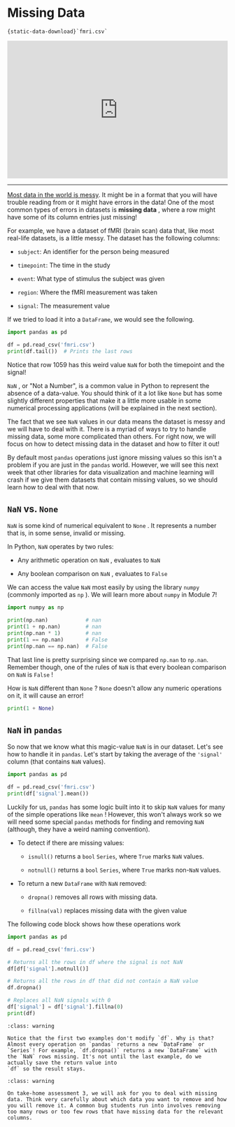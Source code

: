 # Missing Data

```{reading-data}
{static-data-download}`fmri.csv`
```

<div style="position: relative; padding-bottom: 62.5%; height: 0;">
    <iframe src="https://www.loom.com/embed/7feef4e9a31d4252a39460a11d758f49?sharedAppSource=personal_library" frameborder="0" webkitallowfullscreen mozallowfullscreen allowfullscreen style="position: absolute; top: 0; left: 0; width: 100%; height: 100%;"></iframe>
</div>

---

[Most data in the world is messy](https://github.com/Quartz/bad-data-guide). It might be in a format that you will have trouble reading from or it might have errors in the data! One of the most common types of errors in datasets is **missing data** , where a row might have some of its column entries just missing!

For example, we have a dataset of fMRI (brain scan) data that, like most real-life datasets, is a little messy. The dataset has the following columns:

- `subject`: An identifier for the person being measured

- `timepoint`: The time in the study

- `event`: What type of stimulus the subject was given

- `region`: Where the fMRI measurement was taken

- `signal`: The measurement value

If we tried to load it into a `DataFrame`, we would see the following.

```python
import pandas as pd

df = pd.read_csv('fmri.csv')
print(df.tail())  # Prints the last rows
```

Notice that row 1059 has this weird value `NaN` for both the timepoint and the signal!

`NaN` , or "Not a Number", is a common value in Python to represent the absence of a data-value. You should think of it a lot like `None` but has some slightly different properties that make it a little more usable in some numerical processing applications (will be explained in the next section).

The fact that we see `NaN` values in our data means the dataset is messy and we will have to deal with it. There is a myriad of ways to try to handle missing data, some more complicated than others. For right now, we will focus on how to detect missing data in the dataset and how to filter it out!

By default most `pandas` operations just ignore missing values so this isn't a problem if you are just in the `pandas` world. However, we will see this next week that other libraries for data visualization and machine learning will crash if we give them datasets that contain missing values, so we should learn how to deal with that now.

## `NaN` vs. `None`

`NaN` is some kind of numerical equivalent to `None` . It represents a number that is, in some sense, invalid or missing.

In Python, `NaN` operates by two rules:

- Any arithmetic operation on `NaN` , evaluates to `NaN`

- Any boolean comparison on `NaN` , evaluates to `False`

We can access the value `NaN` most easily by using the library `numpy` (commonly imported as `np` ). We will learn more about `numpy` in Module 7!

```python
import numpy as np

print(np.nan)            # nan
print(1 + np.nan)        # nan
print(np.nan * 1)        # nan
print(1 == np.nan)       # False
print(np.nan == np.nan)  # False
```

That last line is pretty surprising since we compared `np.nan` to `np.nan`. Remember though, one of the rules of `NaN` is that every boolean comparison on `NaN` is `False` !

How is `NaN` different than `None` ? `None` doesn't allow any numeric operations on it, it will cause an error!

```python
print(1 + None)
```

## `NaN` in `pandas`

So now that we know what this magic-value `NaN` is in our dataset. Let's see how to handle it in `pandas`. Let's start by taking the average of the `'signal'` column (that contains `NaN` values).

```python
import pandas as pd

df = pd.read_csv('fmri.csv')
print(df['signal'].mean())
```

Luckily for us, `pandas` has some logic built into it to skip `NaN` values for many of the simple operations like `mean` ! However, this won't always work so we will need some special `pandas` methods for finding and removing `NaN` (although, they have a weird naming convention).

- To detect if there are missing values:

  - `isnull()` returns a `bool` `Series`, where `True` marks `NaN` values.

  - `notnull()` returns a `bool` `Series`, where `True` marks non-`NaN` values.

- To return a new `DataFrame` with `NaN` removed:

  - `dropna()` removes all rows with missing data.

  - `fillna(val)` replaces missing data with the given value

The following code block shows how these operations work

```python
import pandas as pd

df = pd.read_csv('fmri.csv')

# Returns all the rows in df where the signal is not NaN
df[df['signal'].notnull()]

# Returns all the rows in df that did not contain a NaN value
df.dropna()

# Replaces all NaN signals with 0
df['signal'] = df['signal'].fillna(0)
print(df)
```

```{admonition} Warning
:class: warning

Notice that the first two examples don't modify `df`. Why is that? Almost every operation on `pandas` returns a new `DataFrame` or `Series`! For example, `df.dropna()` returns a new `DataFrame` with the `NaN` rows missing. It's not until the last example, do we actually save the return value into
`df` so the result stays.
```

```{admonition} Warning
:class: warning

On take-home assessment 3, we will ask for you to deal with missing data. Think very carefully about which data you want to remove and how you will remove it. A common bug students run into involves removing too many rows or too few rows that have missing data for the relevant columns.
```
